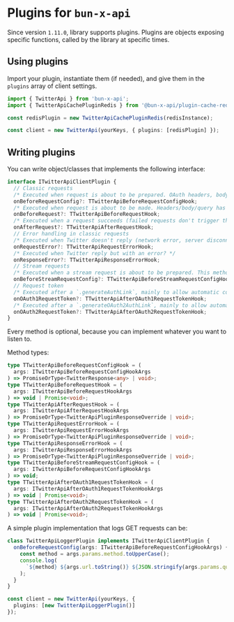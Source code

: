 # Plugins for `bun-x-api`

Since version `1.11.0`, library supports plugins.
Plugins are objects exposing specific functions, called by the library at specific times.

## Using plugins

Import your plugin, instantiate them (if needed), and give them in the `plugins` array of client settings.

```ts
import { TwitterApi } from 'bun-x-api';
import { TwitterApiCachePluginRedis } from '@bun-x-api/plugin-cache-redis';

const redisPlugin = new TwitterApiCachePluginRedis(redisInstance);

const client = new TwitterApi(yourKeys, { plugins: [redisPlugin] });
```

## Writing plugins

You can write object/classes that implements the following interface:

```ts
interface ITwitterApiClientPlugin {
  // Classic requests
  /* Executed when request is about to be prepared. OAuth headers, body, query normalization hasn't been done yet. */
  onBeforeRequestConfig?: TTwitterApiBeforeRequestConfigHook;
  /* Executed when request is about to be made. Headers/body/query has been prepared, and HTTP options has been initialized. */
  onBeforeRequest?: TTwitterApiBeforeRequestHook;
  /* Executed when a request succeeds (failed requests don't trigger this hook). */
  onAfterRequest?: TTwitterApiAfterRequestHook;
  // Error handling in classic requests
  /* Executed when Twitter doesn't reply (network error, server disconnect). */
  onRequestError?: TTwitterApiRequestErrorHook;
  /* Executed when Twitter reply but with an error? */
  onResponseError?: TTwitterApiResponseErrorHook;
  // Stream requests
  /* Executed when a stream request is about to be prepared. This method **can't** return a `Promise`. */
  onBeforeStreamRequestConfig?: TTwitterApiBeforeStreamRequestConfigHook;
  // Request token
  /* Executed after a `.generateAuthLink`, mainly to allow automatic collect of `oauth_token`/`oauth_token_secret` couples.  */
  onOAuth1RequestToken?: TTwitterApiAfterOAuth1RequestTokenHook;
  /* Executed after a `.generateOAuth2AuthLink`, mainly to allow automatic collect of `state`/`codeVerifier` couples.  */
  onOAuth2RequestToken?: TTwitterApiAfterOAuth2RequestTokenHook;
}
```

Every method is optional, because you can implement whatever you want to listen to.

Method types:

```ts
type TTwitterApiBeforeRequestConfigHook = (
  args: ITwitterApiBeforeRequestConfigHookArgs
) => PromiseOrType<TwitterResponse<any> | void>;
type TTwitterApiBeforeRequestHook = (
  args: ITwitterApiBeforeRequestHookArgs
) => void | Promise<void>;
type TTwitterApiAfterRequestHook = (
  args: ITwitterApiAfterRequestHookArgs
) => PromiseOrType<TwitterApiPluginResponseOverride | void>;
type TTwitterApiRequestErrorHook = (
  args: ITwitterApiRequestErrorHookArgs
) => PromiseOrType<TwitterApiPluginResponseOverride | void>;
type TTwitterApiResponseErrorHook = (
  args: ITwitterApiResponseErrorHookArgs
) => PromiseOrType<TwitterApiPluginResponseOverride | void>;
type TTwitterApiBeforeStreamRequestConfigHook = (
  args: ITwitterApiBeforeRequestConfigHookArgs
) => void;
type TTwitterApiAfterOAuth1RequestTokenHook = (
  args: ITwitterApiAfterOAuth1RequestTokenHookArgs
) => void | Promise<void>;
type TTwitterApiAfterOAuth2RequestTokenHook = (
  args: ITwitterApiAfterOAuth2RequestTokenHookArgs
) => void | Promise<void>;
```

A simple plugin implementation that logs GET requests can be:

```ts
class TwitterApiLoggerPlugin implements ITwitterApiClientPlugin {
  onBeforeRequestConfig(args: ITwitterApiBeforeRequestConfigHookArgs) {
    const method = args.params.method.toUpperCase();
    console.log(
      `${method} ${args.url.toString()} ${JSON.stringify(args.params.query)}`
    );
  }
}

const client = new TwitterApi(yourKeys, {
  plugins: [new TwitterApiLoggerPlugin()]
});
```

